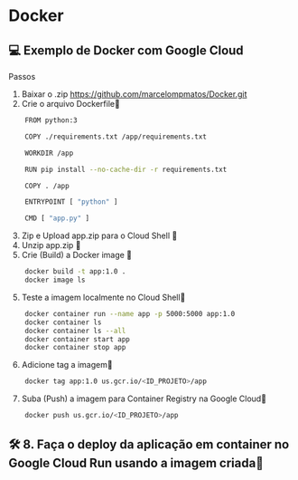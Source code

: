 # Docker

## :computer: Exemplo de Docker com Google Cloud 

Passos

1. Baixar o .zip https://github.com/marcelompmatos/Docker.git
2. Crie o arquivo Dockerfile👋
```bash
    FROM python:3

    COPY ./requirements.txt /app/requirements.txt

    WORKDIR /app

    RUN pip install --no-cache-dir -r requirements.txt

    COPY . /app

    ENTRYPOINT [ "python" ]

    CMD [ "app.py" ]
```

3. Zip e Upload app.zip para o Cloud Shell 👋
4. Unzip app.zip 👋
5. Crie (Build) a Docker image 👋

```bash
    docker build -t app:1.0 .
    docker image ls
```

5. Teste a imagem localmente no Cloud Shell👋

```bash
    docker container run --name app -p 5000:5000 app:1.0
    docker container ls 
    docker container ls --all
    docker container start app
    docker container stop app
```

6. Adicione tag a imagem👋

```bash
    docker tag app:1.0 us.gcr.io/<ID_PROJETO>/app
```

7. Suba (Push) a imagem para Container Registry na Google Cloud👋

```bash
    docker push us.gcr.io/<ID_PROJETO>/app
```

## 🛠 8. Faça o deploy da aplicação em container no Google Cloud Run usando a imagem criada👋
